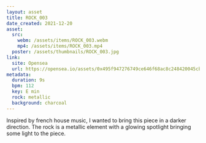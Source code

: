 ```yaml
---
layout: asset
title: ROCK_003
date_created: 2021-12-20
asset:
  src:
    webm: /assets/items/ROCK_003.webm
    mp4: /assets/items/ROCK_003.mp4
  poster: /assets/thumbnails/ROCK_003.jpg
link:
  site: Opensea
  url: https://opensea.io/assets/0x495f947276749ce646f68ac8c248420045cb7b5e/66428922170623908602897927467993559262888280850920597510957998051937589657601
metadata:
  duration: 9s
  bpm: 112
  key: E min
  rock: metallic
  background: charcoal
---
```

Inspired by french house music, I wanted to bring this piece in a darker direction. The rock is a metallic element with a glowing spotlight bringing some light to the piece.